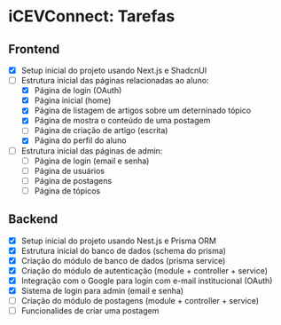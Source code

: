 # iCEVConnect: Tarefas 

## Frontend 

- [x] Setup inicial do projeto usando Next.js e ShadcnUI
- [ ] Estrutura inicial das páginas relacionadas ao aluno:
    - [x] Página de login (OAuth)
    - [x] Página inicial (home)
    - [x] Página de listagem de artigos sobre um deterninado tópico
    - [x] Página de mostra o conteúdo de uma postagem
    - [ ] Página de criação de artigo (escrita)
    - [x] Página do perfil do aluno
- [ ] Estrutura inicial das páginas de admin:
    - [ ] Página de login (email e senha)
    - [ ] Página de usuários
    - [ ] Página de postagens
    - [ ] Página de tópicos

## Backend 

- [x] Setup inicial do projeto usando Nest.js e Prisma ORM
- [x] Estrutura inicial do banco de dados (schema do prisma)
- [x] Criação do módulo de banco de dados (prisma service)
- [x] Criação do módulo de autenticação (module + controller + service)
- [x] Integração com o Google para login com e-mail institucional (OAuth)
- [x] Sistema de login para admin (email e senha)
- [ ] Criação do módulo de postagens (module + controller + service)
- [ ] Funcionalides de criar uma postagem